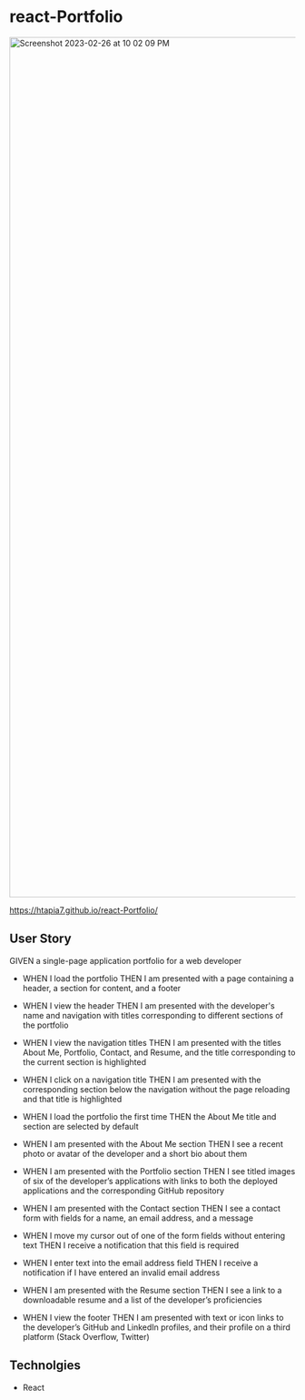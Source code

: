 # react-Portfolio
<img width="1512" alt="Screenshot 2023-02-26 at 10 02 09 PM" src="https://user-images.githubusercontent.com/112591915/221486612-448cb039-17f1-4fd5-9907-918c8bac9a6f.png">


https://htapia7.github.io/react-Portfolio/

## User Story 

GIVEN a single-page application portfolio for a web developer

* WHEN I load the portfolio THEN I am presented with a page containing a header, a section for content, and a footer

* WHEN I view the header THEN I am presented with the developer's name and navigation with titles corresponding to different sections of the portfolio

* WHEN I view the navigation titles THEN I am presented with the titles About Me, Portfolio, Contact, and Resume, and the title corresponding to the current section is highlighted

* WHEN I click on a navigation title THEN I am presented with the corresponding section below the navigation without the page reloading and that title is highlighted

* WHEN I load the portfolio the first time THEN the About Me title and section are selected by default

* WHEN I am presented with the About Me section THEN I see a recent photo or avatar of the developer and a short bio about them

* WHEN I am presented with the Portfolio section THEN I see titled images of six of the developer’s applications with links to both the deployed applications and the corresponding GitHub repository

* WHEN I am presented with the Contact section THEN I see a contact form with fields for a name, an email address, and a message

* WHEN I move my cursor out of one of the form fields without entering text THEN I receive a notification that this field is required

* WHEN I enter text into the email address field THEN I receive a notification if I have entered an invalid email address

* WHEN I am presented with the Resume section THEN I see a link to a downloadable resume and a list of the developer’s proficiencies

* WHEN I view the footer THEN I am presented with text or icon links to the developer’s GitHub and LinkedIn profiles, and their profile on a third platform (Stack Overflow, Twitter) 

## Technolgies
- React 
